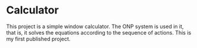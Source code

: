 # Calculator
This project is a simple window calculator. The ONP system is used in it, that is, it solves the equations according to the sequence of actions. This is my first published project.
